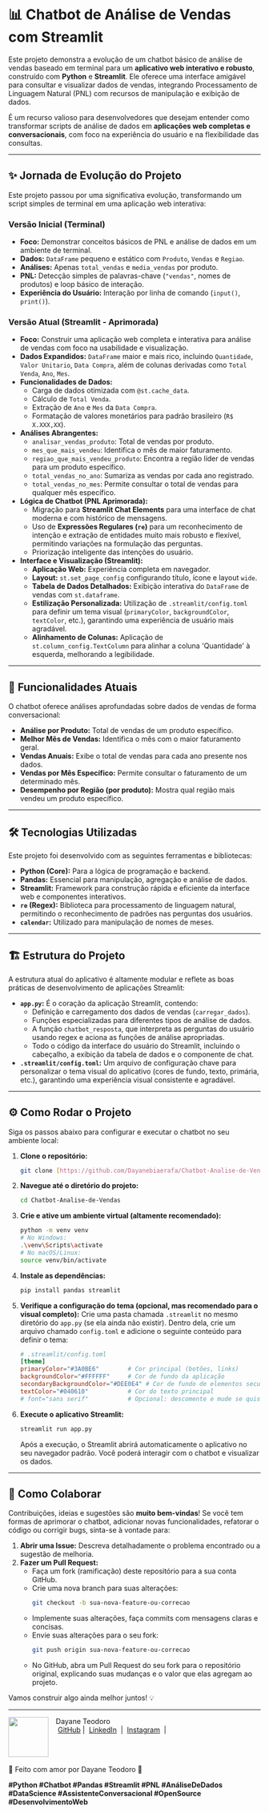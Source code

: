 # 📊 Chatbot de Análise de Vendas com Streamlit

Este projeto demonstra a evolução de um chatbot básico de análise de vendas baseado em terminal para um **aplicativo web interativo e robusto**, construído com **Python** e **Streamlit**. Ele oferece uma interface amigável para consultar e visualizar dados de vendas, integrando Processamento de Linguagem Natural (PNL) com recursos de manipulação e exibição de dados.

É um recurso valioso para desenvolvedores que desejam entender como transformar scripts de análise de dados em **aplicações web completas e conversacionais**, com foco na experiência do usuário e na flexibilidade das consultas.

---

## ✨ Jornada de Evolução do Projeto

Este projeto passou por uma significativa evolução, transformando um script simples de terminal em uma aplicação web interativa:

### Versão Inicial (Terminal)

* **Foco:** Demonstrar conceitos básicos de PNL e análise de dados em um ambiente de terminal.
* **Dados:** `DataFrame` pequeno e estático com `Produto`, `Vendas` e `Regiao`.
* **Análises:** Apenas `total_vendas` e `media_vendas` por produto.
* **PNL:** Detecção simples de palavras-chave (`"vendas"`, nomes de produtos) e loop básico de interação.
* **Experiência do Usuário:** Interação por linha de comando (`input()`, `print()`).

### Versão Atual (Streamlit - Aprimorada)

* **Foco:** Construir uma aplicação web completa e interativa para análise de vendas com foco na usabilidade e visualização.
* **Dados Expandidos:** `DataFrame` maior e mais rico, incluindo `Quantidade`, `Valor Unitario`, `Data Compra`, além de colunas derivadas como `Total Venda`, `Ano`, `Mes`.
* **Funcionalidades de Dados:**
    * Carga de dados otimizada com `@st.cache_data`.
    * Cálculo de `Total Venda`.
    * Extração de `Ano` e `Mes` da `Data Compra`.
    * Formatação de valores monetários para padrão brasileiro (`R$ X.XXX,XX`).
* **Análises Abrangentes:**
    * `analisar_vendas_produto`: Total de vendas por produto.
    * `mes_que_mais_vendeu`: Identifica o mês de maior faturamento.
    * `regiao_que_mais_vendeu_produto`: Encontra a região líder de vendas para um produto específico.
    * `total_vendas_no_ano`: Sumariza as vendas por cada ano registrado.
    * `total_vendas_no_mes`: Permite consultar o total de vendas para qualquer mês específico.
* **Lógica de Chatbot (PNL Aprimorada):**
    * Migração para **Streamlit Chat Elements** para uma interface de chat moderna e com histórico de mensagens.
    * Uso de **Expressões Regulares (`re`)** para um reconhecimento de intenção e extração de entidades muito mais robusto e flexível, permitindo variações na formulação das perguntas.
    * Priorização inteligente das intenções do usuário.
* **Interface e Visualização (Streamlit):**
    * **Aplicação Web:** Experiência completa em navegador.
    * **Layout:** `st.set_page_config` configurando título, ícone e layout `wide`.
    * **Tabela de Dados Detalhados:** Exibição interativa do `DataFrame` de vendas com `st.dataframe`.
    * **Estilização Personalizada:** Utilização de `.streamlit/config.toml` para definir um tema visual (`primaryColor`, `backgroundColor`, `textColor`, etc.), garantindo uma experiência de usuário mais agradável.
    * **Alinhamento de Colunas:** Aplicação de `st.column_config.TextColumn` para alinhar a coluna 'Quantidade' à esquerda, melhorando a legibilidade.

---

## 🚀 Funcionalidades Atuais

O chatbot oferece análises aprofundadas sobre dados de vendas de forma conversacional:

-   **Análise por Produto:** Total de vendas de um produto específico.
-   **Melhor Mês de Vendas:** Identifica o mês com o maior faturamento geral.
-   **Vendas Anuais:** Exibe o total de vendas para cada ano presente nos dados.
-   **Vendas por Mês Específico:** Permite consultar o faturamento de um determinado mês.
-   **Desempenho por Região (por produto):** Mostra qual região mais vendeu um produto específico.

---

## 🛠️ Tecnologias Utilizadas

Este projeto foi desenvolvido com as seguintes ferramentas e bibliotecas:

-   **Python (Core):** Para a lógica de programação e backend.
-   **Pandas:** Essencial para manipulação, agregação e análise de dados.
-   **Streamlit:** Framework para construção rápida e eficiente da interface web e componentes interativos.
-   **`re` (Regex):** Biblioteca para processamento de linguagem natural, permitindo o reconhecimento de padrões nas perguntas dos usuários.
-   **`calendar`:** Utilizado para manipulação de nomes de meses.

---

## 🏗️ Estrutura do Projeto

A estrutura atual do aplicativo é altamente modular e reflete as boas práticas de desenvolvimento de aplicações Streamlit:

-   **`app.py`:** É o coração da aplicação Streamlit, contendo:
    * Definição e carregamento dos dados de vendas (`carregar_dados`).
    * Funções especializadas para diferentes tipos de análise de dados.
    * A função `chatbot_resposta`, que interpreta as perguntas do usuário usando regex e aciona as funções de análise apropriadas.
    * Todo o código da interface do usuário do Streamlit, incluindo o cabeçalho, a exibição da tabela de dados e o componente de chat.
-   **`.streamlit/config.toml`:** Um arquivo de configuração chave para personalizar o tema visual do aplicativo (cores de fundo, texto, primária, etc.), garantindo uma experiência visual consistente e agradável.

---

## ⚙️ Como Rodar o Projeto

Siga os passos abaixo para configurar e executar o chatbot no seu ambiente local:

1.  **Clone o repositório:**

    ```bash
    git clone [https://github.com/Dayanebiaerafa/Chatbot-Analise-de-Vendas.git](https://github.com/Dayanebiaerafa/Chatbot-Analise-de-Vendas.git)
    ```

2.  **Navegue até o diretório do projeto:**

    ```bash
    cd Chatbot-Analise-de-Vendas
    ```

3.  **Crie e ative um ambiente virtual (altamente recomendado):**

    ```bash
    python -m venv venv
    # No Windows:
    .\venv\Scripts\activate
    # No macOS/Linux:
    source venv/bin/activate
    ```

4.  **Instale as dependências:**

    ```bash
    pip install pandas streamlit
    ```

5.  **Verifique a configuração do tema (opcional, mas recomendado para o visual completo):**
    Crie uma pasta chamada `.streamlit` no mesmo diretório do `app.py` (se ela ainda não existir). Dentro dela, crie um arquivo chamado `config.toml` e adicione o seguinte conteúdo para definir o tema:

    ```toml
    # .streamlit/config.toml
    [theme]
    primaryColor="#3A0BE6"        # Cor principal (botões, links)
    backgroundColor="#FFFFFF"     # Cor de fundo da aplicação
    secondaryBackgroundColor="#DEE0E4" # Cor de fundo de elementos secundários (ex: sidebar, containers)
    textColor="#040610"           # Cor do texto principal
    # font="sans serif"           # Opcional: descomente e mude se quiser uma fonte específica
    ```

6.  **Execute o aplicativo Streamlit:**

    ```bash
    streamlit run app.py
    ```

    Após a execução, o Streamlit abrirá automaticamente o aplicativo no seu navegador padrão. Você poderá interagir com o chatbot e visualizar os dados.

---

## 🤝 Como Colaborar

Contribuições, ideias e sugestões são **muito bem-vindas**! Se você tem formas de aprimorar o chatbot, adicionar novas funcionalidades, refatorar o código ou corrigir bugs, sinta-se à vontade para:

1.  **Abrir uma Issue:** Descreva detalhadamente o problema encontrado ou a sugestão de melhoria.
2.  **Fazer um Pull Request:**
    * Faça um fork (ramificação) deste repositório para a sua conta GitHub.
    * Crie uma nova branch para suas alterações:
        ```bash
        git checkout -b sua-nova-feature-ou-correcao
        ```
    * Implemente suas alterações, faça commits com mensagens claras e concisas.
    * Envie suas alterações para o seu fork:
        ```bash
        git push origin sua-nova-feature-ou-correcao
        ```
    * No GitHub, abra um Pull Request do seu fork para o repositório original, explicando suas mudanças e o valor que elas agregam ao projeto.

Vamos construir algo ainda melhor juntos! 💡

---
<p>
    <img 
      align=left 
      margin=10 
      width=80 
      src="https://github.com/user-attachments/assets/430109f9-1127-4cf3-a823-c29d32ecea76"
    />
    <p>&nbsp&nbsp&nbspDayane Teodoro<br>
    &nbsp&nbsp&nbsp
    <a href="https://github.com/Dayanebiaerafa">
    GitHub</a>&nbsp;|&nbsp;
    <a href="https://www.linkedin.com/in/dayaneteodoro/">LinkedIn</a>
&nbsp;|&nbsp;
    <a href="https://www.instagram.com/dayane_cie/">
    Instagram</a>
&nbsp;|&nbsp;</p>
</p>
<br/><br/>
<p>
💞 Feito com amor por Dayane Teodoro 🚀

**#Python #Chatbot #Pandas #Streamlit #PNL #AnáliseDeDados #DataScience #AssistenteConversacional #OpenSource #DesenvolvimentoWeb**
